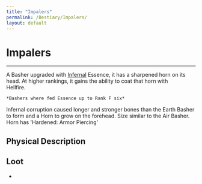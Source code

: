 ```yaml
---
title: "Impalers"
permalink: /Bestiary/Impalers/
layout: default
---
```

# Impalers
---
A Basher upgraded with [Infernal](../../_Characters/DivineDungeon/Infernal.md) Essence, it has a sharpened horn on its head. At higher rankings, it gains the ability to coat that horn with  
Hellfire.

	*Bashers where fed Essence up to Rank F six*
Infernal corruption caused longer and stronger bones than the Earth Basher to form and a Horn to grow on the forehead. Size similar to the Air Basher. Horn has 'Hardened: Armor Piercing'


## Physical Description


## Loot
- 